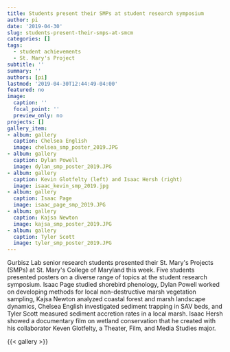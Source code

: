 ```yaml
---
title: Students present their SMPs at student research symposium
author: pi
date: '2019-04-30'
slug: students-present-their-smps-at-smcm
categories: []
tags:
  - student achievements
  - St. Mary's Project
subtitle: ''
summary: ''
authors: [pi]
lastmod: '2019-04-30T12:44:49-04:00'
featured: no
image:
  caption: ''
  focal_point: ''
  preview_only: no
projects: []
gallery_item:
- album: gallery
  caption: Chelsea English
  image: chelsea_smp_poster_2019.JPG
- album: gallery
  caption: Dylan Powell
  image: dylan_smp_poster_2019.JPG
- album: gallery
  caption: Kevin Glotfelty (left) and Isaac Hersh (right)
  image: isaac_kevin_smp_2019.jpg
- album: gallery
  caption: Isaac Page
  image: isaac_page_smp_2019.JPG
- album: gallery
  caption: Kajsa Newton
  image: kajsa_smp_poster_2019.JPG
- album: gallery
  caption: Tyler Scott
  image: tyler_smp_poster_2019.JPG
---
```

Gurbisz Lab senior research students presented their St. Mary's Projects (SMPs) at St. Mary's College of Maryland this week. Five students presented posters on a diverse range of topics at the student research symposium. Isaac Page studied shorebird phenology, Dylan Powell worked on developing methods for local non-destructive marsh vegetation sampling, Kajsa Newton analyzed coastal forest and marsh landscape dynamics, Chelsea English investigated sediment trapping in SAV beds, and Tyler Scott measured sediment accretion rates in a local marsh. Isaac Hersh showed a documentary film on wetland conservation that he created with his collaborator Keven Glotfelty, a Theater, Film, and Media Studies major.

{{< gallery >}}
